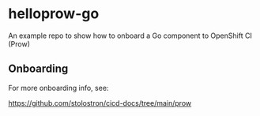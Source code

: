 # helloprow-go    
 An example repo to show how to onboard a Go component to OpenShift CI (Prow)

## Onboarding
For more onboarding info, see:

<https://github.com/stolostron/cicd-docs/tree/main/prow>
